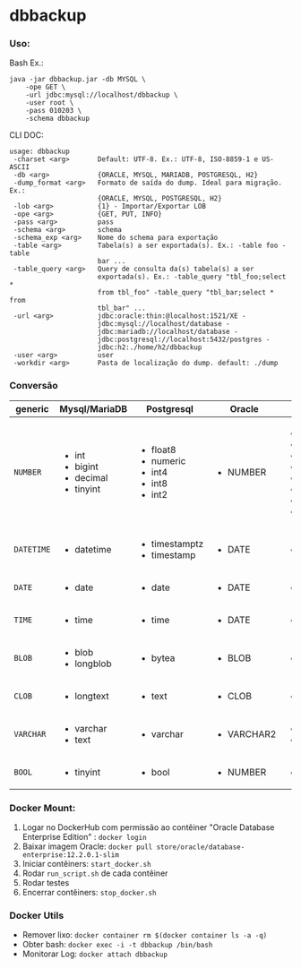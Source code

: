 # dbbackup

### Uso:
Bash Ex.: 
```
java -jar dbbackup.jar -db MYSQL \
    -ope GET \
    -url jdbc:mysql://localhost/dbbackup \
    -user root \
    -pass 010203 \
    -schema dbbackup
```

CLI DOC:
```
usage: dbbackup
 -charset <arg>       Default: UTF-8. Ex.: UTF-8, ISO-8859-1 e US-ASCII
 -db <arg>            {ORACLE, MYSQL, MARIADB, POSTGRESQL, H2}
 -dump_format <arg>   Formato de saída do dump. Ideal para migração. Ex.:
                      {ORACLE, MYSQL, POSTGRESQL, H2}
 -lob <arg>           {1} - Importar/Exportar LOB
 -ope <arg>           {GET, PUT, INFO}
 -pass <arg>          pass
 -schema <arg>        schema
 -schema_exp <arg>    Nome do schema para exportação
 -table <arg>         Tabela(s) a ser exportada(s). Ex.: -table foo -table
                      bar ...
 -table_query <arg>   Query de consulta da(s) tabela(s) a ser
                      exportada(s). Ex.: -table_query "tbl_foo;select *
                      from tbl_foo" -table_query "tbl_bar;select * from
                      tbl_bar" ...
 -url <arg>           jdbc:oracle:thin:@localhost:1521/XE -
                      jdbc:mysql://localhost/database -
                      jdbc:mariadb://localhost/database -
                      jdbc:postgresql://localhost:5432/postgres -
                      jdbc:h2:./home/h2/dbbackup
 -user <arg>          user
 -workdir <arg>       Pasta de localização do dump. default: ./dump
```

### Conversão
| generic | Mysql/MariaDB | Postgresql | Oracle | H2 |
| --- | --- | --- | --- | --- |
| `NUMBER` | <ul><li>int</li><li>bigint</li><li>decimal</li><li>tinyint</li></ul> | <ul><li>float8</li><li>numeric</li><li>int4</li><li>int8</li><li>int2</li></ul> | <ul><li>NUMBER</li></li> | <ul><li>BIGINT</li><li>NUMERIC</li><li>DECIMAL</li><li>INTEGER</li><li>FLOAT</li><li>REAL</li><li>DOUBLE</li><li>SMALLINT</li></ul> |
| `DATETIME` | <ul><li>datetime</li></li> | <ul><li>timestamptz</li><li>timestamp</li></ul>  | <ul><li>DATE</li></li> | <ul><li>TIMESTAMP</li></li> |
| `DATE` | <ul><li>date</li></li> | <ul><li>date</li></li> | <ul><li>DATE</li></li> | <ul><li>DATE</li></li> |
| `TIME` | <ul><li>time</li></li> | <ul><li>time</li></li> | <ul><li>DATE</li></li> | <ul><li>TIME</li></li> |
| `BLOB` | <ul><li>blob</li><li>longblob</li></ul> | <ul><li>bytea</li></li> | <ul><li>BLOB</li></li> | <ul><li>BLOB</li></li> |
| `CLOB` | <ul><li>longtext</li></li> |  <ul><li>text</li></li> | <ul><li>CLOB</li></li> | <ul><li>CLOB</li></li> |
| `VARCHAR` | <ul><li>varchar</li><li>text</li></ul> | <ul><li>varchar</li></li> | <ul><li>VARCHAR2</li></li> | <ul><li>VARCHAR</li><li>VARCHAR_IGNORECASE</li></ul> |
| `BOOL` | <ul><li>tinyint</li></ul> | <ul><li>bool</li></li> | <ul><li>NUMBER</li></li> | <ul><li>BOOLEAN</li></li> |

### Docker Mount:
1. Logar no DockerHub com permissão ao contêiner "Oracle Database Enterprise Edition" : `docker login`
2. Baixar imagem Oracle: `docker pull store/oracle/database-enterprise:12.2.0.1-slim`
3. Iniciar contêiners: `start_docker.sh`
4. Rodar `run_script.sh` de cada contêiner
5. Rodar testes
6. Encerrar contêiners: `stop_docker.sh`

### Docker Utils
- Remover lixo: `docker container rm $(docker container ls -a -q)`
- Obter bash: `docker exec -i -t dbbackup /bin/bash`
- Monitorar Log: `docker attach dbbackup`